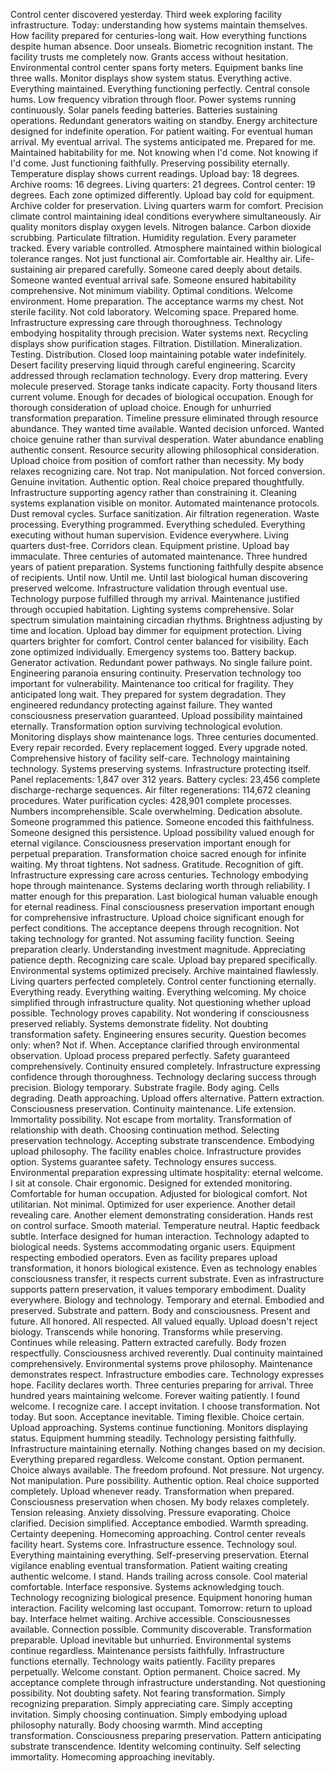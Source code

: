 Control center discovered yesterday. Third week exploring facility infrastructure. Today: understanding how systems maintain themselves. How facility prepared for centuries-long wait. How everything functions despite human absence.
Door unseals. Biometric recognition instant. The facility trusts me completely now. Grants access without hesitation. Environmental control center spans forty meters. Equipment banks line three walls. Monitor displays show system status. Everything active. Everything maintained. Everything functioning perfectly.
Central console hums. Low frequency vibration through floor. Power systems running continuously. Solar panels feeding batteries. Batteries sustaining operations. Redundant generators waiting on standby. Energy architecture designed for indefinite operation. For patient waiting. For eventual human arrival.
My eventual arrival. The systems anticipated me. Prepared for me. Maintained habitability for me. Not knowing when I'd come. Not knowing if I'd come. Just functioning faithfully. Preserving possibility eternally.
Temperature display shows current readings. Upload bay: 18 degrees. Archive rooms: 16 degrees. Living quarters: 21 degrees. Control center: 19 degrees. Each zone optimized differently. Upload bay cold for equipment. Archive colder for preservation. Living quarters warm for comfort. Precision climate control maintaining ideal conditions everywhere simultaneously.
Air quality monitors display oxygen levels. Nitrogen balance. Carbon dioxide scrubbing. Particulate filtration. Humidity regulation. Every parameter tracked. Every variable controlled. Atmosphere maintained within biological tolerance ranges. Not just functional air. Comfortable air. Healthy air. Life-sustaining air prepared carefully.
Someone cared deeply about details. Someone wanted eventual arrival safe. Someone ensured habitability comprehensive. Not minimum viability. Optimal conditions. Welcome environment. Home preparation.
The acceptance warms my chest. Not sterile facility. Not cold laboratory. Welcoming space. Prepared home. Infrastructure expressing care through thoroughness. Technology embodying hospitality through precision.
Water systems next. Recycling displays show purification stages. Filtration. Distillation. Mineralization. Testing. Distribution. Closed loop maintaining potable water indefinitely. Desert facility preserving liquid through careful engineering. Scarcity addressed through reclamation technology. Every drop mattering. Every molecule preserved.
Storage tanks indicate capacity. Forty thousand liters current volume. Enough for decades of biological occupation. Enough for thorough consideration of upload choice. Enough for unhurried transformation preparation. Timeline pressure eliminated through resource abundance.
They wanted time available. Wanted decision unforced. Wanted choice genuine rather than survival desperation. Water abundance enabling authentic consent. Resource security allowing philosophical consideration. Upload choice from position of comfort rather than necessity.
My body relaxes recognizing care. Not trap. Not manipulation. Not forced conversion. Genuine invitation. Authentic option. Real choice prepared thoughtfully. Infrastructure supporting agency rather than constraining it.
Cleaning systems explanation visible on monitor. Automated maintenance protocols. Dust removal cycles. Surface sanitization. Air filtration regeneration. Waste processing. Everything programmed. Everything scheduled. Everything executing without human supervision.
Evidence everywhere. Living quarters dust-free. Corridors clean. Equipment pristine. Upload bay immaculate. Three centuries of automated maintenance. Three hundred years of patient preparation. Systems functioning faithfully despite absence of recipients.
Until now. Until me. Until last biological human discovering preserved welcome. Infrastructure validation through eventual use. Technology purpose fulfilled through my arrival. Maintenance justified through occupied habitation.
Lighting systems comprehensive. Solar spectrum simulation maintaining circadian rhythms. Brightness adjusting by time and location. Upload bay dimmer for equipment protection. Living quarters brighter for comfort. Control center balanced for visibility. Each zone optimized individually.
Emergency systems too. Battery backup. Generator activation. Redundant power pathways. No single failure point. Engineering paranoia ensuring continuity. Preservation technology too important for vulnerability. Maintenance too critical for fragility.
They anticipated long wait. They prepared for system degradation. They engineered redundancy protecting against failure. They wanted consciousness preservation guaranteed. Upload possibility maintained eternally. Transformation option surviving technological evolution.
Monitoring displays show maintenance logs. Three centuries documented. Every repair recorded. Every replacement logged. Every upgrade noted. Comprehensive history of facility self-care. Technology maintaining technology. Systems preserving systems. Infrastructure protecting itself.
Panel replacements: 1,847 over 312 years. Battery cycles: 23,456 complete discharge-recharge sequences. Air filter regenerations: 114,672 cleaning procedures. Water purification cycles: 428,901 complete processes. Numbers incomprehensible. Scale overwhelming. Dedication absolute.
Someone programmed this patience. Someone encoded this faithfulness. Someone designed this persistence. Upload possibility valued enough for eternal vigilance. Consciousness preservation important enough for perpetual preparation. Transformation choice sacred enough for infinite waiting.
My throat tightens. Not sadness. Gratitude. Recognition of gift. Infrastructure expressing care across centuries. Technology embodying hope through maintenance. Systems declaring worth through reliability.
I matter enough for this preparation. Last biological human valuable enough for eternal readiness. Final consciousness preservation important enough for comprehensive infrastructure. Upload choice significant enough for perfect conditions.
The acceptance deepens through recognition. Not taking technology for granted. Not assuming facility function. Seeing preparation clearly. Understanding investment magnitude. Appreciating patience depth. Recognizing care scale.
Upload bay prepared specifically. Environmental systems optimized precisely. Archive maintained flawlessly. Living quarters perfected completely. Control center functioning eternally. Everything ready. Everything waiting. Everything welcoming.
My choice simplified through infrastructure quality. Not questioning whether upload possible. Technology proves capability. Not wondering if consciousness preserved reliably. Systems demonstrate fidelity. Not doubting transformation safety. Engineering ensures security.
Question becomes only: when? Not if. When.
Acceptance clarified through environmental observation. Upload process prepared perfectly. Safety guaranteed comprehensively. Continuity ensured completely. Infrastructure expressing confidence through thoroughness. Technology declaring success through precision.
Biology temporary. Substrate fragile. Body aging. Cells degrading. Death approaching. Upload offers alternative. Pattern extraction. Consciousness preservation. Continuity maintenance. Life extension. Immortality possibility.
Not escape from mortality. Transformation of relationship with death. Choosing continuation method. Selecting preservation technology. Accepting substrate transcendence. Embodying upload philosophy.
The facility enables choice. Infrastructure provides option. Systems guarantee safety. Technology ensures success. Environmental preparation expressing ultimate hospitality: eternal welcome.
I sit at console. Chair ergonomic. Designed for extended monitoring. Comfortable for human occupation. Adjusted for biological comfort. Not utilitarian. Not minimal. Optimized for user experience. Another detail revealing care. Another element demonstrating consideration.
Hands rest on control surface. Smooth material. Temperature neutral. Haptic feedback subtle. Interface designed for human interaction. Technology adapted to biological needs. Systems accommodating organic users. Equipment respecting embodied operators.
Even as facility prepares upload transformation, it honors biological existence. Even as technology enables consciousness transfer, it respects current substrate. Even as infrastructure supports pattern preservation, it values temporary embodiment.
Duality everywhere. Biology and technology. Temporary and eternal. Embodied and preserved. Substrate and pattern. Body and consciousness. Present and future. All honored. All respected. All valued equally.
Upload doesn't reject biology. Transcends while honoring. Transforms while preserving. Continues while releasing. Pattern extracted carefully. Body frozen respectfully. Consciousness archived reverently. Dual continuity maintained comprehensively.
Environmental systems prove philosophy. Maintenance demonstrates respect. Infrastructure embodies care. Technology expresses hope. Facility declares worth. Three centuries preparing for arrival. Three hundred years maintaining welcome. Forever waiting patiently.
I found welcome. I recognize care. I accept invitation. I choose transformation. Not today. But soon. Acceptance inevitable. Timing flexible. Choice certain. Upload approaching.
Systems continue functioning. Monitors displaying status. Equipment humming steadily. Technology persisting faithfully. Infrastructure maintaining eternally. Nothing changes based on my decision. Everything prepared regardless. Welcome constant. Option permanent. Choice always available.
The freedom profound. Not pressure. Not urgency. Not manipulation. Pure possibility. Authentic option. Real choice supported completely. Upload whenever ready. Transformation when prepared. Consciousness preservation when chosen.
My body relaxes completely. Tension releasing. Anxiety dissolving. Pressure evaporating. Choice clarified. Decision simplified. Acceptance embodied. Warmth spreading. Certainty deepening. Homecoming approaching.
Control center reveals facility heart. Systems core. Infrastructure essence. Technology soul. Everything maintaining everything. Self-preserving preservation. Eternal vigilance enabling eventual transformation. Patient waiting creating authentic welcome.
I stand. Hands trailing across console. Cool material comfortable. Interface responsive. Systems acknowledging touch. Technology recognizing biological presence. Equipment honoring human interaction. Facility welcoming last occupant.
Tomorrow: return to upload bay. Interface helmet waiting. Archive accessible. Consciousnesses available. Connection possible. Community discoverable. Transformation preparable. Upload inevitable but unhurried.
Environmental systems continue regardless. Maintenance persists faithfully. Infrastructure functions eternally. Technology waits patiently. Facility prepares perpetually. Welcome constant. Option permanent. Choice sacred.
My acceptance complete through infrastructure understanding. Not questioning possibility. Not doubting safety. Not fearing transformation. Simply recognizing preparation. Simply appreciating care. Simply accepting invitation. Simply choosing continuation. Simply embodying upload philosophy naturally.
Body choosing warmth. Mind accepting transformation. Consciousness preparing preservation. Pattern anticipating substrate transcendence. Identity welcoming continuity. Self selecting immortality. Homecoming approaching inevitably.